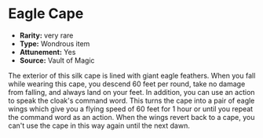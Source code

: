 
# Eagle Cape

* **Rarity:** very rare
* **Type:** Wondrous item
* **Attunement:** Yes
* **Source:** Vault of Magic


The exterior of this silk cape is lined with giant eagle feathers. When you fall while wearing this cape, you descend 60 feet per round, take no damage from falling, and always land on your feet. In addition, you can use an action to speak the cloak's command word. This turns the cape into a pair of eagle wings which give you a flying speed of 60 feet for 1 hour or until you repeat the command word as an action. When the wings revert back to a cape, you can't use the cape in this way again until the next dawn.

